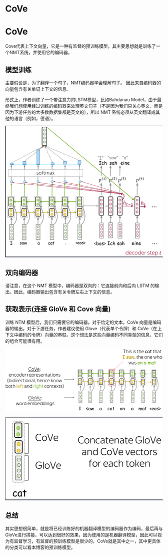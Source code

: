 # CoVe


# CoVe
Cove代表上下文向量，它是一种有监督的预训练模型，其主要思想就是训练了一个NMT系统，并使用它的编码器，

## 模型训练

主要假设是，为了翻译一个句子，NMT编码器学会理解句子。
因此来自编码器的向量包含有关单词上下文的信息。

形式上，作者训练了一个带注意力的LSTM模型，比如Bahdanau Model，由于最终我们想使用经过训练的编码器来处理英文句子（不是因为我们只关心英文，而是因为下游任务的大多数数据集都是英文的），所以 NMT 系统必须从英文翻译成其他的语言（例如，德语）。

![](image/Pasted%20image%2020221111180636.png)

## 双向编码器

请注意，在这个 NMT 模型中，编码器是双向的：它连接前向和后向 LSTM 的输出。因此，编码器输出包含有关令牌左右上下文的信息。

## 获取表示(连接 GloVe 和 Cove 向量)
训练 NTM 模型后，我们只需要它的编码器。对于给定的文本，CoVe 向量是编码器的输出。对于下游任务，作者建议使用 Glove（代表单个令牌）和 CoVe（在上下文中编码的令牌）向量的串联。这个想法是这些向量编码不同类型的信息，它们的组合可能很有用。

![](image/Pasted%20image%2020221111180647.png)

![](image/Pasted%20image%2020221111180655.png)

## 总结
其实思想很简单，就是将已经训练好的机器翻译模型的编码器作为编码，最后再与GloVe进行拼接，可以达到很好的效果，因为使用的是机器翻译模型，因此可以视为有监督学习，有监督的预训练模型是很少的，CoVe就是其中之一，其中更具体的分类可以看本博客的预训练模型。







